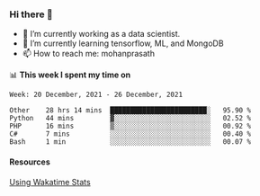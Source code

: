 ### Hi there 👋

- 🔭 I’m currently working as a data scientist.
- 🌱 I’m currently learning tensorflow, ML, and MongoDB
- 📫 How to reach me: mohanprasath

📊 **This week I spent my time on**
<!--START_SECTION:waka-->
```text
Week: 20 December, 2021 - 26 December, 2021

Other    28 hrs 14 mins  ████████████████████████░   95.90 % 
Python   44 mins         ▓░░░░░░░░░░░░░░░░░░░░░░░░   02.52 % 
PHP      16 mins         ▒░░░░░░░░░░░░░░░░░░░░░░░░   00.92 % 
C#       7 mins          ░░░░░░░░░░░░░░░░░░░░░░░░░   00.40 % 
Bash     1 min           ░░░░░░░░░░░░░░░░░░░░░░░░░   00.07 % 
```
<!--END_SECTION:waka-->

#### Resources
[Using Wakatime Stats](https://github.com/marketplace/actions/waka-readme)
